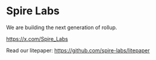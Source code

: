 # Spire Labs

We are building the next generation of rollup.

https://x.com/Spire_Labs

Read our litepaper: https://github.com/spire-labs/litepaper
